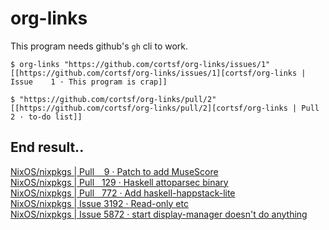 # org-links

This program needs github's `gh` cli to work.

```
$ org-links "https://github.com/cortsf/org-links/issues/1"
[[https://github.com/cortsf/org-links/issues/1][cortsf/org-links | Issue    1 · This program is crap]]

$ "https://github.com/cortsf/org-links/pull/2"
[[https://github.com/cortsf/org-links/pull/2][cortsf/org-links | Pull    2 · to-do list]]
```


## End result..

[NixOS/nixpkgs | Pull &nbsp;&nbsp;&nbsp;9 · Patch to add MuseScore](https://github.com/NixOS/nixpkgs/pull/9)\
[NixOS/nixpkgs | Pull &nbsp;&nbsp;129 · Haskell attoparsec binary](https://github.com/NixOS/nixpkgs/pull/129)\
[NixOS/nixpkgs | Pull &nbsp;&nbsp;772 · Add haskell-happstack-lite](https://github.com/NixOS/nixpkgs/pull/772)\
[NixOS/nixpkgs | Issue 3192 · Read-only etc](https://github.com/NixOS/nixpkgs/issues/3192)\
[NixOS/nixpkgs | Issue 5872 · start display-manager doesn't do anything](https://github.com/NixOS/nixpkgs/issues/5872)


